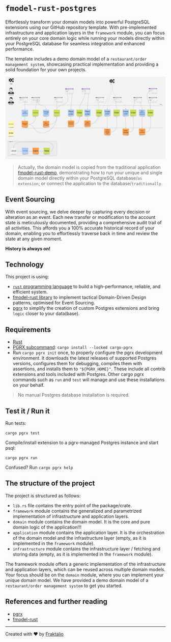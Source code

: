 # `fmodel-rust-postgres`

Effortlessly transform your domain models into powerful PostgreSQL extensions using our GitHub repository template.
With pre-implemented infrastructure and application layers in the `framework` module, you can focus entirely on your core domain logic while running your models directly within your PostgreSQL database for seamless integration and enhanced performance.

The template includes a demo domain model of a `restaurant/order management system`, showcasing practical implementation and providing a solid foundation for your own projects.

![event model](restaurant-model.jpg)

>Actually, the domain model is copied from the traditional application [fmodel-rust-demo](https://github.com/fraktalio/fmodel-rust-demo), demonstrating how to run your unique and single domain model directly within your PostgreSQL database/`as extension`; or connect the application to the database/`traditionally`.

## Event Sourcing

With event sourcing, we delve deeper by capturing every decision or alteration as an event.
Each new transfer or modification to the account state is meticulously documented, providing a comprehensive audit trail
of all activities.
This affords you a 100% accurate historical record of your domain, enabling you to effortlessly traverse back
in time and review the state at any given moment.

**History is always on!**

## Technology
This project is using:

- [`rust` programming language](https://www.rust-lang.org/) to build a high-performance, reliable, and efficient system.
- [fmodel-rust library](https://github.com/fraktalio/fmodel-rust) to implement tactical Domain-Driven Design patterns, optimised for Event Sourcing.
- [pgrx](https://github.com/pgcentralfoundation/pgrx) to simplify the creation of custom Postgres extensions and bring `logic` closer to your data(base).

## Requirements
- [Rust](https://www.rust-lang.org/tools/install)
- [PGRX subcommand](https://github.com/pgcentralfoundation/pgrx?tab=readme-ov-file#getting-started): `cargo install --locked cargo-pgrx`
- Run `cargo pgrx init` once, to properly configure the pgrx development environment. It downloads the latest releases of supported Postgres versions, configures them for debugging, compiles them with assertions, and installs them to `"${PGRX_HOME}"`. These include all contrib extensions and tools included with Postgres. Other cargo pgrx commands such as `run` and `test` will manage and use these installations on your behalf.

> No manual Postgres database installation is required.

## Test it / Run it
Run tests:

```shell
cargo pgrx test
```

Compile/install extension to a pgrx-managed Postgres instance and start psql:
```shell
cargo pgrx run
```

Confused? Run `cargo pgrx help`

## The structure of the project

The project is structured as follows:
- `lib.rs` file contains the entry point of the package/crate.
- `framework` module contains the generalized and parametrized implementation of infrastructure and application layers.
- `domain` module contains the domain model. It is the core and pure domain logic of the application!!!
- `application` module contains the application layer. It is the orchestration of the domain model and the infrastructure layer (empty, as it is implemented in the `framework` module).
- `infrastructure` module contains the infrastructure layer / fetching and storing data (empty, as it is implemented in the `framework` module).

The framework module offers a generic implementation of the infrastructure and application layers, which can be reused across multiple domain models.
Your focus should be on the `domain` module, where you can implement your unique domain model. We have provided a demo domain model of a `restaurant/order management system` to get you started.

## References and further reading
- [pgrx](https://github.com/pgcentralfoundation/pgrx)
- [fmodel-rust](https://github.com/fraktalio/fmodel-rust)

---
Created with :heart: by [Fraktalio](https://fraktalio.com/)
